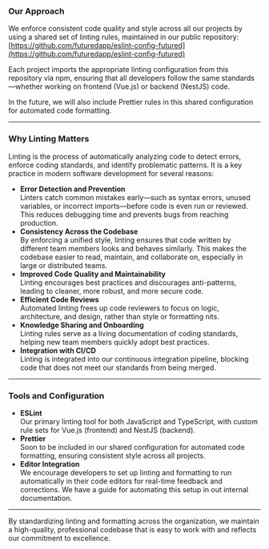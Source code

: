 ### Our Approach

We enforce consistent code quality and style across all our projects by using a shared set of linting rules, maintained in our public repository:  
[https://github.com/futuredapp/eslint-config-futured](https://github.com/futuredapp/eslint-config-futured)

Each project imports the appropriate linting configuration from this repository via npm, ensuring that all developers follow the same standards—whether working on frontend (Vue.js) or backend (NestJS) code.

In the future, we will also include Prettier rules in this shared configuration for automated code formatting.

---

### Why Linting Matters

Linting is the process of automatically analyzing code to detect errors, enforce coding standards, and identify problematic patterns. It is a key practice in modern software development for several reasons:

- **Error Detection and Prevention**  
  Linters catch common mistakes early—such as syntax errors, unused variables, or incorrect imports—before code is even run or reviewed. This reduces debugging time and prevents bugs from reaching production.
- **Consistency Across the Codebase**  
  By enforcing a unified style, linting ensures that code written by different team members looks and behaves similarly. This makes the codebase easier to read, maintain, and collaborate on, especially in large or distributed teams.
- **Improved Code Quality and Maintainability**  
  Linting encourages best practices and discourages anti-patterns, leading to cleaner, more robust, and more secure code.
- **Efficient Code Reviews**  
  Automated linting frees up code reviewers to focus on logic, architecture, and design, rather than style or formatting nits.
- **Knowledge Sharing and Onboarding**  
  Linting rules serve as a living documentation of coding standards, helping new team members quickly adopt best practices.
- **Integration with CI/CD**  
  Linting is integrated into our continuous integration pipeline, blocking code that does not meet our standards from being merged.

---

### Tools and Configuration

- **ESLint**  
  Our primary linting tool for both JavaScript and TypeScript, with custom rule sets for Vue.js (frontend) and NestJS (backend).
- **Prettier**  
  Soon to be included in our shared configuration for automated code formatting, ensuring consistent style across all projects.
- **Editor Integration**  
  We encourage developers to set up linting and formatting to run automatically in their code editors for real-time feedback and corrections. We have a guide for automating this setup in out internal documentation.

---

By standardizing linting and formatting across the organization, we maintain a high-quality, professional codebase that is easy to work with and reflects our commitment to excellence.
